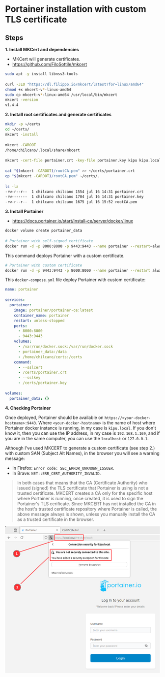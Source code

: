 # Portainer installation with custom TLS certificate

## Steps

__1. Install MKCert and dependencies__

* MKCert will generate certificates.
* https://github.com/FiloSottile/mkcert

```sh
sudo apt -y install libnss3-tools

curl -JLO "https://dl.filippo.io/mkcert/latest?for=linux/amd64"
chmod +x mkcert-v*-linux-amd64
sudo cp mkcert-v*-linux-amd64 /usr/local/bin/mkcert
mkcert -version
v1.4.4
```

__2. Install root certificates and generate certificates__

```sh
mkdir -p ~/certs
cd ~/certs/
mkcert -install

mkcert -CAROOT
/home/chilcano/.local/share/mkcert

mkcert -cert-file portainer.crt -key-file portainer.key kipu kipu.local 127.0.0.1 ::1 192.168.1.169 192.168.1.174

cat "$(mkcert -CAROOT)/rootCA.pem" >> ~/certs/portainer.crt
cp "$(mkcert -CAROOT)/rootCA.pem" ~/certs/.

ls -la
-rw-r--r--  1 chilcano chilcano 1554 jul 16 14:31 portainer.crt
-rw-------  1 chilcano chilcano 1704 jul 16 14:31 portainer.key
-rw-r--r--  1 chilcano chilcano 1675 jul 16 15:52 rootCA.pem
```

__3. Install Portainer__

* https://docs.portainer.io/start/install-ce/server/docker/linux

```sh
docker volume create portainer_data

# Portainer with self-signed certificate
docker run -d -p 8000:8000 -p 9443:9443 --name portainer --restart=always -v /var/run/docker.sock:/var/run/docker.sock -v portainer_data:/data portainer/portainer-ce:latest
```

This command deploys Portainer with a custom certificate.
```sh
# Portainer with custom certificate
docker run -d -p 9443:9443 -p 8000:8000 --name portainer --restart always -v /var/run/docker.sock:/var/run/docker.sock -v portainer_data:/data -v /home/chilcano/certs:/certs portainer/portainer-ce:latest --sslcert /certs/portainer.crt --sslkey /certs/portainer.key
```

This `docker-compose.yml` file deploy Portainer with custom certificate:
```yaml
name: portainer

services:
  portainer:
    image: portainer/portainer-ce:latest
    container_name: portainer
    restart: unless-stopped
    ports:
      - 8000:8000
      - 9443:9443
    volumes:
      - /var/run/docker.sock:/var/run/docker.sock
      - portainer_data:/data
      - /home/chilcano/certs:/certs
    command:
      - --sslcert 
      - /certs/portainer.crt
      - --sslkey 
      - /certs/portainer.key

volumes:
  portainer_data: {}
```

__4. Checking Portainer__

Once deployed, Portainer should be available on `https://<your-docker-hostname>:9443`.
Where `<your-docker-hostname>` is the name of host where Portainer docker instance is running, in my case is `kipu.local`. 
If you don't know it, then you can use the IP address, in my case is `192.168.1.169`, and if you are in the same computer, you can use the `localhost` or `127.0.0.1`.

Although I've used MKCERT to generate a custom certificate (see step 2.) with custom SAN (Subject Alt Names), in the browser you will see a warning message:
* In Firefox: `Error code: SEC_ERROR_UNKNOWN_ISSUER`.
* In Brave: `NET::ERR_CERT_AUTHORITY_INVALID`.

> In both cases that means that the CA (Certificate Authority) who issued (signed) the TLS certificate that Portainer is using is not a trusted certificate.
> MKCERT creates a CA only for the specific host where Portainer is running, once created, it is used to sign the Portainer's TLS cerificate. 
> Since MKCERT has not installed the CA in the host's trusted certificate repository where Portainer is called, the above message always is shown, unless you manually install the CA as a trusted certificate in the browser.

![](img/portainer-tls-cert-warning.png)

